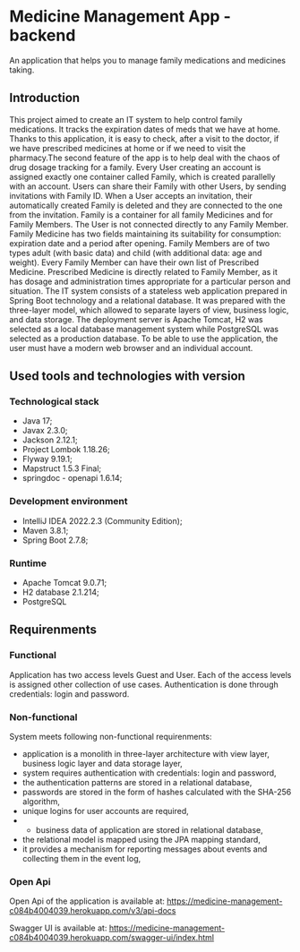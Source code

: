 # Medicine Management App - backend
An application that helps you to manage family medications and medicines taking.

## Introduction
This project aimed to create an IT system to help control family medications. It tracks the expiration dates of meds that we have at home. Thanks to this application, it is easy to check, after a visit to the doctor, if we have prescribed medicines at home or if we need to visit the pharmacy.The second feature of the app is to help deal with the chaos of drug dosage tracking for a family. Every User creating an account is assigned exactly one container called Family, which is created parallelly with an account. Users can share their Family with other Users, by sending invitations with Family ID. When a User accepts an invitation, their automatically created Family is deleted and they are connected to the one from the invitation. Family is a container for all family Medicines and for Family Members. The User is not connected directly to any Family Member. Family Medicine has two fields maintaining its suitability for consumption: expiration date and a period after opening. Family Members are of two types adult (with basic data) and child (with additional data: age and weight). Every Family Member can have their own list of Prescribed Medicine. Prescribed Medicine is directly related to Family Member, as it has dosage and administration times appropriate for a particular person and situation.
The IT system consists of a stateless web application prepared in Spring Boot technology and a relational database.
It was prepared with the three-layer model, which allowed to separate layers of view, business logic, and data storage.
The deployment server is Apache Tomcat, H2 was selected as a local database management system while PostgreSQL was selected as a production database. To be able to use the application, the user must have a modern web browser and an individual account.  

## Used tools and technologies with version

### Technological stack
* Java 17;
* Javax 2.3.0;
* Jackson 2.12.1;
* Project Lombok 1.18.26;
* Flyway 9.19.1;
* Mapstruct 1.5.3 Final;
* springdoc - openapi 1.6.14;

### Development environment
* IntelliJ IDEA 2022.2.3 (Community Edition);
* Maven 3.8.1;
* Spring Boot 2.7.8;

### Runtime
* Apache Tomcat 9.0.71;
* H2 database 2.1.214;
* PostgreSQL

## Requirenments
### Functional
Application has two access levels Guest and User. Each of the access levels is assigned other collection of use cases.
Authentication is done through credentials: login and password.

### Non-functional
System meets following non-functional requirenments:
* application is a monolith in three-layer architecture with view layer, business logic layer and data storage layer,
* system requires authentication with credentials: login and password,
* the authentication patterns are stored in a relational database, 
* passwords are stored in the form of hashes calculated with the SHA-256 algorithm,
* unique logins for user accounts are required,
* * business data of application are stored in relational database,
* the relational model is mapped using the JPA mapping standard,
* it provides a mechanism for reporting messages about events and collecting them in the event log,

### Open Api
Open Api of the application is available at:
https://medicine-management-c084b4004039.herokuapp.com/v3/api-docs

Swagger UI is available at:
https://medicine-management-c084b4004039.herokuapp.com/swagger-ui/index.html


